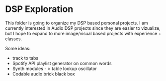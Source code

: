 # DSP Exploration

This folder is going to organize my DSP based personal projects. I am currently interested in Audio DSP projects since they are easier to vizualize, but I hope to expand to more image/visual based projects with experience + classes.

Some ideas: 
* track to tabs 
* Spotify API playlist generator on common words
* Synth modules - > table lookup oscillator 
* Codable audio brick black box
